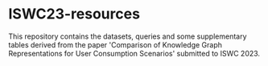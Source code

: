 # ISWC23-resources

This repository contains the datasets, queries and some supplementary tables derived from the paper 'Comparison of Knowledge Graph
Representations for User Consumption Scenarios' submitted to ISWC 2023.

